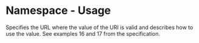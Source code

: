 # Namespace - Usage

Specifies the URL where the value of the URI is valid and describes how to use the value.
See examples 16 and 17 from the specification.
